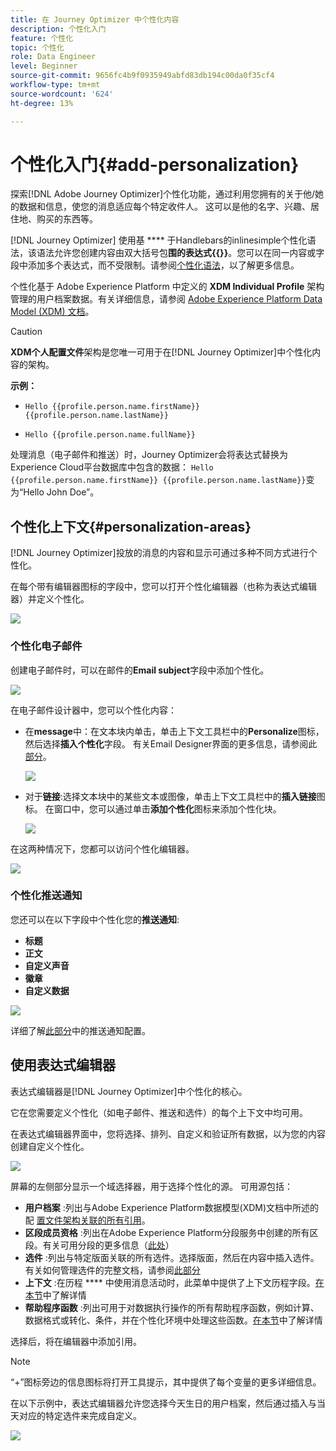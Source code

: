 ```yaml
---
title: 在 Journey Optimizer 中个性化内容
description: 个性化入门
feature: 个性化
topic: 个性化
role: Data Engineer
level: Beginner
source-git-commit: 9656fc4b9f0935949abfd83db194c00da0f35cf4
workflow-type: tm+mt
source-wordcount: '624'
ht-degree: 13%

---
```


# 个性化入门{#add-personalization}

探索[!DNL Adobe Journey Optimizer]个性化功能，通过利用您拥有的关于他/她的数据和信息，使您的消息适应每个特定收件人。 这可以是他的名字、兴趣、居住地、购买的东西等。

[!DNL Journey Optimizer] 使用基 **** 于Handlebars的inlinesimple个性化语法，该语法允许您创建内容由双大括号包&#x200B;**围的表达式{{}}**。您可以在同一内容或字段中添加多个表达式，而不受限制。请参阅[个性化语法](personalization-syntax.md)，以了解更多信息。

个性化基于 Adobe Experience Platform 中定义的 **XDM Individual Profile** 架构管理的用户档案数据。有关详细信息，请参阅 [Adobe Experience Platform Data Model (XDM) 文档](https://experienceleague.adobe.com/docs/experience-platform/xdm/home.html?lang=zh-Hans)。

>[!CAUTION]
>**XDM个人配置文件**&#x200B;架构是您唯一可用于在[!DNL Journey Optimizer]中个性化内容的架构。

**示例：**

* `Hello {{profile.person.name.firstName}} {{profile.person.name.lastName}}`

* `Hello {{profile.person.name.fullName}}`

处理消息（电子邮件和推送）时，Journey Optimizer会将表达式替换为Experience Cloud平台数据库中包含的数据： `Hello {{profile.person.name.firstName}} {{profile.person.name.lastName}}`变为“Hello John Doe”。


## 个性化上下文{#personalization-areas}

[!DNL Journey Optimizer]投放的消息的内容和显示可通过多种不同方式进行个性化。

在每个带有编辑器图标的字段中，您可以打开个性化编辑器（也称为表达式编辑器）并定义个性化。

![](assets/perso_icon.png)

### 个性化电子邮件

创建电子邮件时，可以在邮件的&#x200B;**Email subject**&#x200B;字段中添加个性化。

![](assets/perso_subject.png)

在电子邮件设计器中，您可以个性化内容：

* 在&#x200B;**message**&#x200B;中：在文本块内单击，单击上下文工具栏中的&#x200B;**Personalize**&#x200B;图标，然后选择&#x200B;**插入个性化**&#x200B;字段。 有关Email Designer界面的更多信息，请参阅此[部分](../design-emails.md)。

   ![](assets/perso_insert.png)

* 对于&#x200B;**链接**:选择文本块中的某些文本或图像，单击上下文工具栏中的&#x200B;**插入链接**&#x200B;图标。 在窗口中，您可以通过单击&#x200B;**添加个性化**&#x200B;图标来添加个性化块。

   ![](assets/perso_link.png)

在这两种情况下，您都可以访问个性化编辑器。

![](assets/perso_ee.png)


### 个性化推送通知

您还可以在以下字段中个性化您的&#x200B;**推送通知**:

* **标题**
* **正文**
* **自定义声音**
* **徽章**
* **自定义数据**

![](assets/perso_push.png)

详细了解[此部分](../push-gs.md)中的推送通知配置。

## 使用表达式编辑器

表达式编辑器是[!DNL Journey Optimizer]中个性化的核心。

它在您需要定义个性化（如电子邮件、推送和选件）的每个上下文中均可用。

在表达式编辑器界面中，您将选择、排列、自定义和验证所有数据，以为您的内容创建自定义个性化。

![](assets/perso_ee1.png)

屏幕的左侧部分显示一个域选择器，用于选择个性化的源。 可用源包括：

* **用户档案** :列出与Adobe Experience Platform数据模型(XDM)文档中所述的配 [置文件架构关联的所有引用](https://experienceleague.adobe.com/docs/experience-platform/xdm/home.html)。
* **区段成员资格** :列出在Adobe Experience Platform分段服务中创建的所有区段。有关可用分段的更多信息（[此处](https://experienceleague.adobe.com/docs/experience-platform/segmentation/home.html?lang=en)）
* **选件** :列出与特定版面关联的所有选件。选择版面，然后在内容中插入选件。 有关如何管理选件的完整文档，请参阅[此部分](../deliver-personalized-offers.md)
* **上下文** :在历程 **** 中使用消息活动时，此菜单中提供了上下文历程字段。[在本节](personalization-use-case.md)中了解详情
* **帮助程序函数** :列出可用于对数据执行操作的所有帮助程序函数，例如计算、数据格式或转化、条件，并在个性化环境中处理这些函数。[在本节](functions/functions.md)中了解详情

选择后，将在编辑器中添加引用。

>[!NOTE]
>
>“+”图标旁边的信息图标将打开工具提示，其中提供了每个变量的更多详细信息。

在以下示例中，表达式编辑器允许您选择今天生日的用户档案，然后通过插入与当天对应的特定选件来完成自定义。

![](assets/perso_ee2.png)

